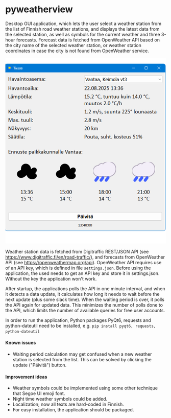 # pyweatherview

Desktop GUI application, which lets the user select a weather station from the list of Finnish road weather stations, and displays the latest data from the selected station, as well as symbols for the current weather and three 3-hour forecasts. Forecast data is fetched from OpenWeather API based on the city name of the selected weather station, or weather station coordinates in case the city is not found from OpenWeather service.

<img alt="Screen shot" src="./screen_shot.png" />

Weather station data is fetched from Digitraffic REST/JSON API (see https://www.digitraffic.fi/en/road-traffic/), and forecasts from OpenWeather API (see https://openweathermap.org/api). OpenWeather API requires use of an API key, which is defined in file ```settings.json```. Before using the application, the used needs to get an API key and store it in settings.json. Without the key the application won't work.

After startup, the applications polls the API in one minute interval, and when it detects a data update, it calculates how long it needs to wait before the next update (plus some slack time). When the waiting period is over, it polls the API again for updated data. This minimizes the number of polls done to the API, which limits the number of available queries for free user accounts.

In order to run the application, Python packages PyQt6, requests and python-dateutil need to be installed, e.g.
```pip install pyqt6, requests, python-dateutil```

#### Known issues
- Waiting period calculation may get confused when a new weather station is selected from the list. This can be solved by clicking the update ("Päivitä") button.

#### Improvement ideas
- Weather symbols could be implemented using some other technique that Segoe UI emoji font.
- Night time weather symbols could be added.
- Localization; now all texts are hard-coded in Finnish.
- For easy installation, the application should be packaged.
